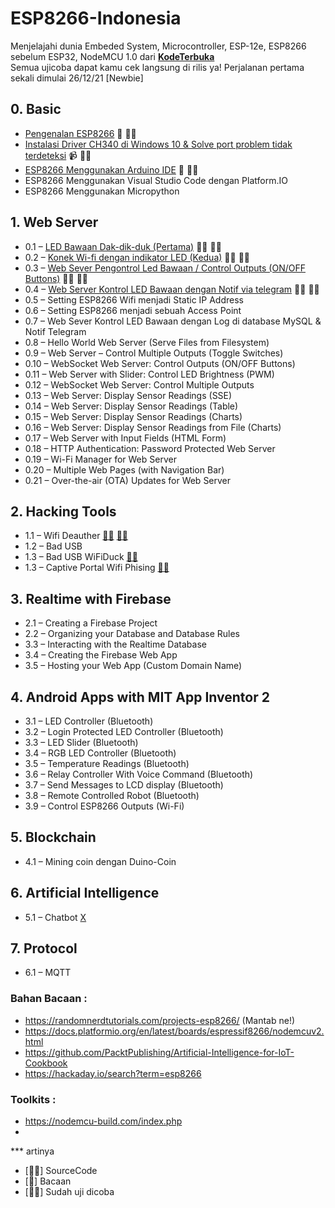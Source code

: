 # ESP8266-Indonesia

Menjelajahi dunia Embeded System, Microcontroller, ESP-12e, ESP8266 sebelum ESP32, NodeMCU 1.0 dari [**KodeTerbuka**](https://www.youtube.com/channel/UCCpWFUmq5cyXxXR-XYwO49As?sub_confirmation=1)  
Semua ujicoba dapat kamu cek langsung di rilis ya! Perjalanan pertama sekali dimulai 26/12/21 [Newbie]

## 0. Basic
- [Pengenalan ESP8266](https://en.wikipedia.org/wiki/ESP8266) 📖 🏴‍☠️
- [Instalasi Driver CH340 di Windows 10 & Solve port problem tidak terdeteksi](https://www.youtube.com/watch?v=JKciV2dq6Zw) 📹 🏴‍☠️ 
- [ESP8266 Menggunakan Arduino IDE](https://mechatronicsblog.com/nodemcu-programming-first-steps/) 📖 🏴‍☠️
- ESP8266 Menggunakan Visual Studio Code dengan Platform.IO 
- ESP8266 Menggunakan Micropython

## 1. Web Server  
- 0.1 – [LED Bawaan Dak-dik-duk (Pertama)](https://github.com/irfnrdh/ESP8266-Indonesia/releases/tag/0.3) 👨‍💻 🏴‍☠️
- 0.2 – [Konek Wi-fi dengan indikator LED (Kedua)](https://github.com/irfnrdh/ESP8266-Indonesia/releases/tag/0.4) 👨‍💻 🏴‍☠️
- 0.3 – [Web Sever Pengontrol Led Bawaan / Control Outputs (ON/OFF Buttons)](https://github.com/irfnrdh/ESP8266-Indonesia/releases/tag/0.1) 👨‍💻 🏴‍☠️
- 0.4 – [Web Server Kontrol LED Bawaan dengan Notif via telegram](https://github.com/irfnrdh/ESP8266-Indonesia/releases/tag/0.2) 👨‍💻 🏴‍☠️
- 0.5 – Setting ESP8266 Wifi menjadi Static IP Address
- 0.6 – Setting ESP8266 menjadi sebuah Access Point
- 0.7 – Web Sever Kontrol LED Bawaan dengan Log di database MySQL & Notif Telegram  
- 0.8 – Hello World Web Server (Serve Files from Filesystem)     
- 0.9 – Web Server – Control Multiple Outputs (Toggle Switches)  
- 0.10 – WebSocket Web Server: Control Outputs (ON/OFF Buttons)  
- 0.11 – Web Server with Slider: Control LED Brightness (PWM)  
- 0.12 – WebSocket Web Server: Control Multiple Outputs  
- 0.13 – Web Server: Display Sensor Readings (SSE)  
- 0.14 – Web Server: Display Sensor Readings (Table)  
- 0.15 – Web Server: Display Sensor Readings (Charts)  
- 0.16 – Web Server: Display Sensor Readings from File (Charts)  
- 0.17 – Web Server with Input Fields (HTML Form)  
- 0.18 – HTTP Authentication: Password Protected Web Server  
- 0.19 – Wi-Fi Manager for Web Server  
- 0.20 – Multiple Web Pages (with Navigation Bar)  
- 0.21 – Over-the-air (OTA) Updates for Web Server  

## 2. Hacking Tools
- 1.1 – Wifi Deauther [👨‍💻](https://github.com/SpacehuhnTech/esp8266_deauther) [👨‍💻](https://github.com/hoangminh5210119/deauther)
- 1.2 – Bad USB
- 1.3 – Bad USB WiFiDuck [👨‍💻](https://github.com/SpacehuhnTech/WiFiDuck)
- 1.3 – Captive Portal Wifi Phising [👨‍💻](https://github.com/coderdipesh/espfi)

## 3. Realtime with Firebase
- 2.1 – Creating a Firebase Project
- 2.2 – Organizing your Database and Database Rules
- 3.3 – Interacting with the Realtime Database
- 3.4 – Creating the Firebase Web App
- 3.5 – Hosting your Web App (Custom Domain Name)

## 4. Android Apps with MIT App Inventor 2
- 3.1 – LED Controller (Bluetooth)
- 3.2 – Login Protected LED Controller (Bluetooth)
- 3.3 – LED Slider (Bluetooth)
- 3.4 – RGB LED Controller (Bluetooth)
- 3.5 – Temperature Readings (Bluetooth)
- 3.6 – Relay Controller With Voice Command (Bluetooth)
- 3.7 – Send Messages to LCD display (Bluetooth)
- 3.8 – Remote Controlled Robot (Bluetooth)
- 3.9 – Control ESP8266 Outputs (Wi-Fi)

## 5. Blockchain
- 4.1 – Mining coin dengan Duino-Coin 

## 6. Artificial Intelligence
- 5.1 – Chatbot [X](https://ifttt.com/)

## 7. Protocol
- 6.1 – MQTT

### Bahan Bacaan :
- https://randomnerdtutorials.com/projects-esp8266/ (Mantab ne!)
- https://docs.platformio.org/en/latest/boards/espressif8266/nodemcuv2.html
- https://github.com/PacktPublishing/Artificial-Intelligence-for-IoT-Cookbook
- https://hackaday.io/search?term=esp8266

### Toolkits :
- https://nodemcu-build.com/index.php
- 

*** artinya
- [👨‍💻] SourceCode  
- [📖] Bacaan  
- [🏴‍☠️] Sudah uji dicoba  
